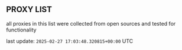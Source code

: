 ## PROXY LIST

all proxies in this list were collected from open sources and tested for functionality

last update: `2025-02-27 17:03:48.320815+00:00` UTC